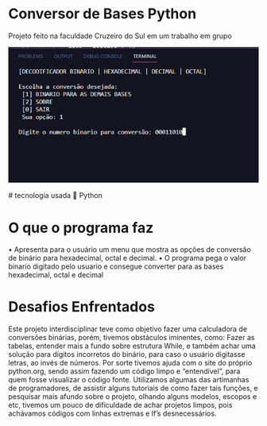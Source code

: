 # Conversor de Bases Python
Projeto feito na faculdade Cruzeiro do Sul em um trabalho em grupo 
<p align: center>
    <img  src="captura1.png" width: 200 title="terminal programa">
</p>
# tecnologia usada
🐍 Python

 # O que o programa faz
• Apresenta para o usuário um menu que mostra as opções de conversão de binário para hexadecimal, octal e decimal. 
• O programa pega o valor binario digitado pelo usuario e consegue converter para as bases hexadecimal, octal e decimal

# Desafios Enfrentados
Este projeto interdisciplinar teve como objetivo fazer uma calculadora de conversões binárias, porém, tivemos obstáculos iminentes, como: Fazer as tabelas, entender mais a fundo sobre estrutura While, e também achar uma solução para dígitos incorretos do binário, para caso o usuário digitasse letras, ao invés de números. Por sorte tivemos ajuda com o site do próprio python.org, sendo assim fazendo um código limpo e “entendível”, para quem fosse visualizar o código fonte. Utilizamos algumas das artimanhas de programadores, de assistir alguns tutoriais de como fazer tais funções, e pesquisar mais afundo sobre o projeto, olhando alguns modelos, escopos e etc, tivemos um pouco de dificuldade de achar projetos limpos, pois achávamos códigos com linhas extremas e If’s desnecessários.
